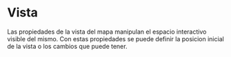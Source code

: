 # Vista

Las propiedades de la vista del mapa manipulan el espacio interactivo visible del mismo. Con estas propiedades se puede definir la posicion inicial de la vista o los cambios que puede tener.
